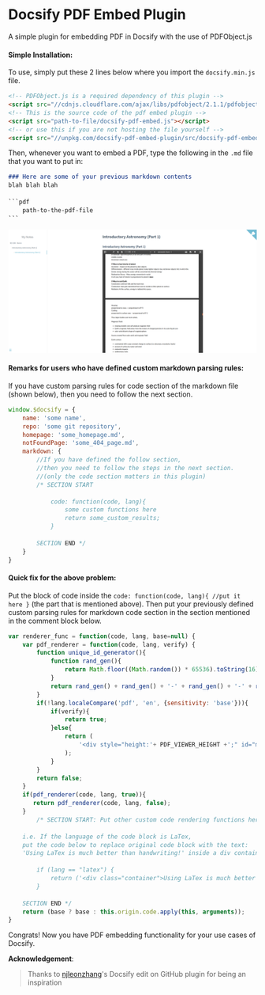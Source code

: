 # Docsify PDF Embed Plugin
A simple plugin for embedding PDF in Docsify with the use of PDFObject.js

#### Simple Installation:

To use, simply put these 2 lines below where you import the `docsify.min.js` file.

```html
<!-- PDFObject.js is a required dependency of this plugin -->
<script src="//cdnjs.cloudflare.com/ajax/libs/pdfobject/2.1.1/pdfobject.min.js"></script> 
<!-- This is the source code of the pdf embed plugin -->
<script src="path-to-file/docsify-pdf-embed.js"></script>
<!-- or use this if you are not hosting the file yourself -->
<script src="//unpkg.com/docsify-pdf-embed-plugin/src/docsify-pdf-embed.js"></script>
```



Then, whenever you want to embed a PDF, type the following in the `.md` file that you want to put in:

```markdown
### Here are some of your previous markdown contents
blah blah blah

​```pdf
	path-to-the-pdf-file
​```
```



![docsify pdf embed plugin demo](resources/docsify-pdf-embed-plugin-demo.png)



#### Remarks for users who have defined custom markdown parsing rules:

If you have custom parsing rules for code section of the markdown file (shown below), then you need to follow the next section.

```javascript
window.$docsify = {
	name: 'some name',
    repo: 'some git repository',
    homepage: 'some_homepage.md',
    notFoundPage: 'some_404_page.md',
    markdown: {
 		//If you have defined the follow section, 
        //then you need to follow the steps in the next section.
        //(only the code section matters in this plugin)
        /* SECTION START
        	
            code: function(code, lang){
            	some custom functions here
            	return some_custom_results;
            }
        	
        SECTION END */
    }
}
```



#### Quick fix for the above problem:

Put the block of code inside the `code: function(code, lang){ //put it here }` (the part that is mentioned above). Then put your previously defined custom parsing rules for markdown code section in the section mentioned in the comment block below.

```javascript
var renderer_func = function(code, lang, base=null) { 
	var pdf_renderer = function(code, lang, verify) {
		function unique_id_generator(){
			function rand_gen(){
				return Math.floor((Math.random()) * 65536).toString(16).substring(1);
			}
			return rand_gen() + rand_gen() + '-' + rand_gen() + '-' + rand_gen() + '-' + rand_gen() + '-' + rand_gen() + rand_gen() + rand_gen();
		}
		if(!lang.localeCompare('pdf', 'en', {sensitivity: 'base'})){
			if(verify){
				return true;
			}else{
				return (
					'<div style="height:'+ PDF_VIEWER_HEIGHT +';" id="markdown_code_pdf_container_'+ unique_id_generator().toString() +'">'+ code +'</div>'
				);
			} 
		}
		return false;
	}
	if(pdf_renderer(code, lang, true)){
	   return pdf_renderer(code, lang, false);
	}
    	/* SECTION START: Put other custom code rendering functions here
	
	i.e. If the language of the code block is LaTex, 
	put the code below to replace original code block with the text: 
	'Using LaTex is much better than handwriting!' inside a div container.

		if (lang == "latex") {
			return ('<div class="container">Using LaTex is much better than handwriting!</div>');
		}
		
 	SECTION END */
	return (base ? base : this.origin.code.apply(this, arguments));
}
```



Congrats! Now you have PDF embedding functionality for your use cases of Docsify.



__Acknowledgement__:

> Thanks to [njleonzhang](https://github.com/njleonzhang/docsify-edit-on-github/)'s Docsify edit on GitHub plugin for being an inspiration
